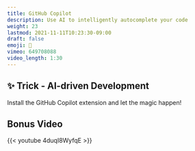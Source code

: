 ```yaml
---
title: GitHub Copilot
description: Use AI to intelligently autocomplete your code
weight: 23
lastmod: 2021-11-11T10:23:30-09:00
draft: false
emoji: 🤖
vimeo: 649708088
video_length: 1:30
---
```


## ✨ Trick - AI-driven Development

Install the GitHub Copilot extension and let the magic happen!

## Bonus Video

<div class="vid-center">
    {{< youtube 4duqI8WyfqE >}}
</div>